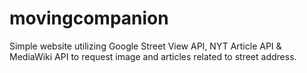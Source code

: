 # movingcompanion

Simple website utilizing Google Street View API, NYT Article API &
MediaWiki API to request image and articles related to street address.
